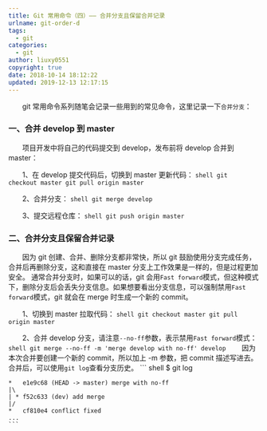 ```yaml
---
title: Git 常用命令（四）—— 合并分支且保留合并记录
urlname: git-order-d
tags:
  - git
categories:
  - git
author: liuxy0551
copyright: true
date: 2018-10-14 18:12:22
updated: 2019-12-13 12:17:15
---
```



　　git 常用命令系列随笔会记录一些用到的常见命令，这里记录一下`合并分支`：
<!--more-->


###  一、合并 develop 到 master

　　项目开发中将自己的代码提交到 develop，发布前将 develop 合并到 master：

　　1、在 develop 提交代码后，切换到 master 更新代码：
    ``` shell
    git checkout master
    git pull origin master
    ```

　　2、合并分支：
    ``` shell
    git merge develop
    ```

　　3、提交远程仓库：
    ``` shell
    git push origin master
    ```


###  二、合并分支且保留合并记录

　　因为 git 创建、合并、删除分支都非常快，所以 git 鼓励使用分支完成任务，合并后再删除分支，这和直接在 master 分支上工作效果是一样的，但是过程更加安全。
通常合并分支时，如果可以的话，git 会用`Fast forward`模式，但这种模式下，删除分支后会丢失分支信息。如果想要看出分支信息，可以强制禁用`Fast forward`模式，git 就会在 merge 时生成一个新的 commit。

　　1、切换到 master 拉取代码：
    ``` shell
    git checkout master
    git pull origin master
    ```

　　2、合并 develop 分支，请注意`--no-ff`参数，表示禁用`Fast forward`模式：
    ``` shell
    git merge --no-ff -m 'merge develop with no-ff' develop
    ```
　　因为本次合并要创建一个新的 commit，所以加上 -m 参数，把 commit 描述写进去。合并后，可以使用`git log`查看分支历史。
    ``` shell
    $ git log
    
    *   e1e9c68 (HEAD -> master) merge with no-ff
    |\  
    | * f52c633 (dev) add merge
    |/  
    *   cf810e4 conflict fixed
    ...
    ```
